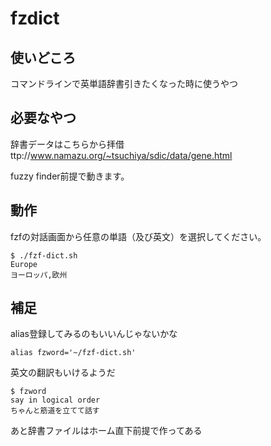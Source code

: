 # fzdict

## 使いどころ
コマンドラインで英単語辞書引きたくなった時に使うやつ

## 必要なやつ
辞書データはこちらから拝借
ttp://www.namazu.org/~tsuchiya/sdic/data/gene.html

fuzzy finder前提で動きます。

## 動作
fzfの対話画面から任意の単語（及び英文）を選択してください。
``` shell
$ ./fzf-dict.sh          
Europe
ヨーロッパ,欧州
```
## 補足
alias登録してみるのもいいんじゃないかな
``` shell
alias fzword='~/fzf-dict.sh'
```
英文の翻訳もいけるようだ
``` shell
$ fzword
say in logical order
ちゃんと筋道を立てて話す
```
あと辞書ファイルはホーム直下前提で作ってある
